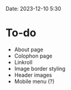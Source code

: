 Date: 2023-12-10 5:30

# To-do
- About page
- Colophon page
- Linkroll
- Image border styling
- Header images
- Mobile menu (?)